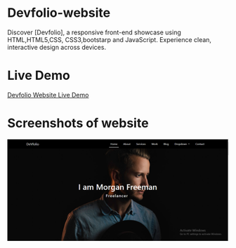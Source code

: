 # Devfolio-website
Discover [Devfolio], a responsive front-end showcase using HTML,HTML5,CSS, CSS3,bootstarp and JavaScript. Experience clean, interactive design across devices.
# Live Demo
[Devfolio Website Live Demo](https://menna-elsallamy.github.io/Devfolio-website/)
# Screenshots of website
![Capture-One](https://github.com/Menna-Elsallamy/Devfolio-website/blob/main/Website-Screenshots/Capture%201.PNG)

